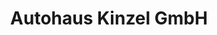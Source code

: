 ---
title: "Autohaus Kinzel GmbH"
url: /klagenfurt-am-woerthersee/autohaus-kinzel-gmbh/
shop: Autohaus
---